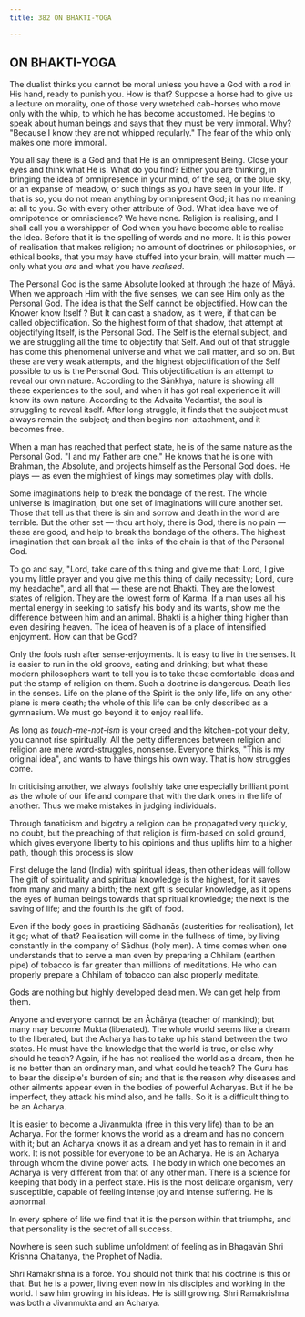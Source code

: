 ```yaml
---
title: 382 ON BHAKTI-YOGA

---
```

  

## ON BHAKTI-YOGA

The dualist thinks you cannot be moral unless you have a God with a rod
in His hand, ready to punish you. How is that? Suppose a horse had to
give us a lecture on morality, one of those very wretched cab-horses who
move only with the whip, to which he has become accustomed. He begins to
speak about human beings and says that they must be very immoral. Why?
"Because I know they are not whipped regularly." The fear of the whip
only makes one more immoral.

You all say there is a God and that He is an omnipresent Being. Close
your eyes and think what He is. What do you find? Either you are
thinking, in bringing the idea of omnipresence in your mind, of the sea,
or the blue sky, or an expanse of meadow, or such things as you have
seen in your life. If that is so, you do not mean anything by
omnipresent God; it has no meaning at all to you. So with every other
attribute of God. What idea have we of omnipotence or omniscience? We
have none. Religion is realising, and I shall call you a worshipper of
God when you have become able to realise the Idea. Before that it is the
spelling of words and no more. It is this power of realisation that
makes religion; no amount of doctrines or philosophies, or ethical
books, that you may have stuffed into your brain, will matter much —
only what you *are* and what you have *realised*.

The Personal God is the same Absolute looked at through the haze of
Māyā. When we approach Him with the five senses, we can see Him only as
the Personal God. The idea is that the Self cannot be objectified. How
can the Knower know Itself ? But It can cast a shadow, as it were, if
that can be called objectification. So the highest form of that shadow,
that attempt at objectifying Itself, is the Personal God. The Self is
the eternal subject, and we are struggling all the time to objectify
that Self. And out of that struggle has come this phenomenal universe
and what we call matter, and so on. But these are very weak attempts,
and the highest objectification of the Self possible to us is the
Personal God. This objectification is an attempt to reveal our own
nature. According to the Sānkhya, nature is showing all these
experiences to the soul, and when it has got real experience it will
know its own nature. According to the Advaita Vedantist, the soul is
struggling to reveal itself. After long struggle, it finds that the
subject must always remain the subject; and then begins non-attachment,
and it becomes free.

When a man has reached that perfect state, he is of the same nature as
the Personal God. "I and my Father are one." He knows that he is one
with Brahman, the Absolute, and projects himself as the Personal God
does. He plays — as even the mightiest of kings may sometimes play with
dolls.

Some imaginations help to break the bondage of the rest. The whole
universe is imagination, but one set of imaginations will cure another
set. Those that tell us that there is sin and sorrow and death in the
world are terrible. But the other set — thou art holy, there is God,
there is no pain — these are good, and help to break the bondage of the
others. The highest imagination that can break all the links of the
chain is that of the Personal God.

To go and say, "Lord, take care of this thing and give me that; Lord, I
give you my little prayer and you give me this thing of daily necessity;
Lord, cure my headache", and all that — these are not Bhakti. They are
the lowest states of religion. They are the lowest form of Karma. If a
man uses all his mental energy in seeking to satisfy his body and its
wants, show me the difference between him and an animal. Bhakti is a
higher thing higher than even desiring heaven. The idea of heaven is of
a place of intensified enjoyment. How can that be God?

Only the fools rush after sense-enjoyments. It is easy to live in the
senses. It is easier to run in the old groove, eating and drinking; but
what these modern philosophers want to tell you is to take these
comfortable ideas and put the stamp of religion on them. Such a doctrine
is dangerous. Death lies in the senses. Life on the plane of the Spirit
is the only life, life on any other plane is mere death; the whole of
this life can be only described as a gymnasium. We must go beyond it to
enjoy real life.

As long as *touch-me-not-ism* is your creed and the kitchen-pot your
deity, you cannot rise spiritually. All the petty differences between
religion and religion are mere word-struggles, nonsense. Everyone
thinks, "This is my original idea", and wants to have things his own
way. That is how struggles come.

In criticising another, we always foolishly take one especially
brilliant point as the whole of our life and compare that with the dark
ones in the life of another. Thus we make mistakes in judging
individuals.

Through fanaticism and bigotry a religion can be propagated very
quickly, no doubt, but the preaching of that religion is firm-based on
solid ground, which gives everyone liberty to his opinions and thus
uplifts him to a higher path, though this process is slow

First deluge the land (India) with spiritual ideas, then other ideas
will follow The gift of spirituality and spiritual knowledge is the
highest, for it saves from many and many a birth; the next gift is
secular knowledge, as it opens the eyes of human beings towards that
spiritual knowledge; the next is the saving of life; and the fourth is
the gift of food.

Even if the body goes in practicing Sādhanās (austerities for
realisation), let it go; what of that? Realisation will come in the
fullness of time, by living constantly in the company of Sādhus (holy
men). A time comes when one understands that to serve a man even by
preparing a Chhilam (earthen pipe) of tobacco is far greater than
millions of meditations. He who can properly prepare a Chhilam of
tobacco can also properly meditate.

Gods are nothing but highly developed dead men. We can get help from
them.

Anyone and everyone cannot be an Âchārya (teacher of mankind); but many
may become Mukta (liberated). The whole world seems like a dream to the
liberated, but the Acharya has to take up his stand between the two
states. He must have the knowledge that the world is true, or else why
should he teach? Again, if he has not realised the world as a dream,
then he is no better than an ordinary man, and what could he teach? The
Guru has to bear the disciple's burden of sin; and that is the reason
why diseases and other ailments appear even in the bodies of powerful
Acharyas. But if he be imperfect, they attack his mind also, and he
falls. So it is a difficult thing to be an Acharya.

It is easier to become a Jivanmukta (free in this very life) than to be
an Acharya. For the former knows the world as a dream and has no concern
with it; but an Acharya knows it as a dream and yet has to remain in it
and work. It is not possible for everyone to be an Acharya. He is an
Acharya through whom the divine power acts. The body in which one
becomes an Acharya is very different from that of any other man. There
is a science for keeping that body in a perfect state. His is the most
delicate organism, very susceptible, capable of feeling intense joy and
intense suffering. He is abnormal.

In every sphere of life we find that it is the person within that
triumphs, and that personality is the secret of all success.

Nowhere is seen such sublime unfoldment of feeling as in Bhagavān Shri
Krishna Chaitanya, the Prophet of Nadia.

Shri Ramakrishna is a force. You should not think that his doctrine is
this or that. But he is a power, living even now in his disciples and
working in the world. I saw him growing in his ideas. He is still
growing. Shri Ramakrishna was both a Jivanmukta and an Acharya.